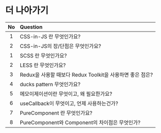 # 더 나아가기

| No  | Question                                                  |
| :-: | :-------------------------------------------------------- |
|  1  | CSS-in-JS 란 무엇인가요?                                  |
|  2  | CSS-in-JS의 장/단점은 무엇인가요?                         |
|  1  | SCSS 란 무엇인가요?                                       |
|  2  | LESS 란 무엇인가요?                                       |
|  3  | Redux을 사용할 때보다 Redux Toolkit을 사용하면 좋은 점은? |
|  4  | ducks pattern 무엇인가요?                                 |
|  5  | 메모이제이션이란 무엇이고, 왜 필요한가요?                 |
|  6  | useCallback이 무엇이고, 언제 사용하는건가?                |
|  7  | PureComponent 란 무엇인가요?                              |
|  8  | PureComponent와 Component의 차이점은 무엇인가?            |
